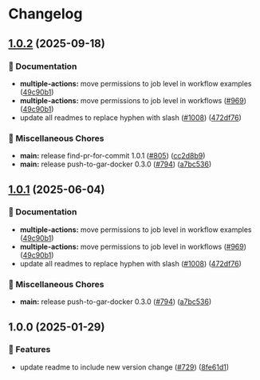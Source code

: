 # Changelog

## [1.0.2](https://github.com/kminehart/shared-workflows/compare/find-pr-for-commit/v1.0.1...find-pr-for-commit/v1.0.2) (2025-09-18)


### 📝 Documentation

* **multiple-actions:** move permissions to job level in workflow examples ([49c90b1](https://github.com/kminehart/shared-workflows/commit/49c90b10fcbce463983bed45932cf468b8bd06ce))
* **multiple-actions:** move permissions to job level in workflows ([#969](https://github.com/kminehart/shared-workflows/issues/969)) ([49c90b1](https://github.com/kminehart/shared-workflows/commit/49c90b10fcbce463983bed45932cf468b8bd06ce))
* update all readmes to replace hyphen with slash ([#1008](https://github.com/kminehart/shared-workflows/issues/1008)) ([472df76](https://github.com/kminehart/shared-workflows/commit/472df76fb1cbb92a17fb9e055bdf0d1399109ee3))


### 🔧 Miscellaneous Chores

* **main:** release find-pr-for-commit 1.0.1 ([#805](https://github.com/kminehart/shared-workflows/issues/805)) ([cc2d8b9](https://github.com/kminehart/shared-workflows/commit/cc2d8b94d693ed60289a8f1b81bb28baaeb70c92))
* **main:** release push-to-gar-docker 0.3.0 ([#794](https://github.com/kminehart/shared-workflows/issues/794)) ([a7bc536](https://github.com/kminehart/shared-workflows/commit/a7bc5367c4a91c389526d58839d8f6224dba4dcc))

## [1.0.1](https://github.com/grafana/shared-workflows/compare/find-pr-for-commit-v1.0.0...find-pr-for-commit/v1.0.1) (2025-06-04)


### 📝 Documentation

* **multiple-actions:** move permissions to job level in workflow examples ([49c90b1](https://github.com/grafana/shared-workflows/commit/49c90b10fcbce463983bed45932cf468b8bd06ce))
* **multiple-actions:** move permissions to job level in workflows ([#969](https://github.com/grafana/shared-workflows/issues/969)) ([49c90b1](https://github.com/grafana/shared-workflows/commit/49c90b10fcbce463983bed45932cf468b8bd06ce))
* update all readmes to replace hyphen with slash ([#1008](https://github.com/grafana/shared-workflows/issues/1008)) ([472df76](https://github.com/grafana/shared-workflows/commit/472df76fb1cbb92a17fb9e055bdf0d1399109ee3))


### 🔧 Miscellaneous Chores

* **main:** release push-to-gar-docker 0.3.0 ([#794](https://github.com/grafana/shared-workflows/issues/794)) ([a7bc536](https://github.com/grafana/shared-workflows/commit/a7bc5367c4a91c389526d58839d8f6224dba4dcc))

## 1.0.0 (2025-01-29)


### 🎉 Features

* update readme to include new version change ([#729](https://github.com/grafana/shared-workflows/issues/729)) ([8fe61d1](https://github.com/grafana/shared-workflows/commit/8fe61d10e85dfd9c3d280f5af371603cbf6f8f91))
